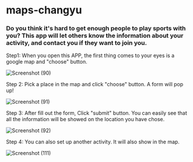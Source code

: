 # maps-changyu
### Do you think it's hard to get enough people to play sports with you? This app will let others know the information about your activity, and contact you if they want to join you.

Step1: When you open this APP, the first thing comes to your eyes is a google map and "choose" button.

![Screenshot (90)](https://user-images.githubusercontent.com/43207918/65002748-433ffc80-d8c3-11e9-8968-6d1ce90da866.png)

Step 2: Pick a place in the map and click "choose" button. A form will pop up!

![Screenshot (91)](https://user-images.githubusercontent.com/43207918/65002973-51424d00-d8c4-11e9-9b8b-1d43b0465774.png)

Step 3: After fill out the form, Click "submit" button. You can easily see that all the information will be showed on the location you have chose.

![Screenshot (92)](https://user-images.githubusercontent.com/43207918/65003122-007f2400-d8c5-11e9-958a-d37333ca2a26.png)

Step 4: You can also set up another activity. It will also show in the map.

![Screenshot (111)](https://user-images.githubusercontent.com/43207918/65294324-44c02d80-db2c-11e9-806b-69c12d21e4b2.png)
